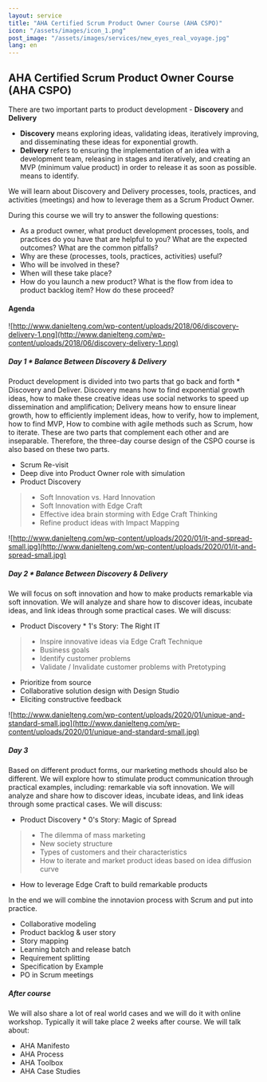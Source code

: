 ```yaml
---
layout: service
title: "AHA Certified Scrum Product Owner Course (AHA CSPO)"
icon: "/assets/images/icon_1.png"
post_image: "/assets/images/services/new_eyes_real_voyage.jpg"
lang: en
---
```


<h2>AHA Certified Scrum Product Owner Course (AHA CSPO)</h2>

There are two important parts to product development - **Discovery** and **Delivery**

* **Discovery** means exploring ideas, validating ideas, iteratively improving, and disseminating these ideas for exponential growth.
* **Delivery** refers to ensuring the implementation of an idea with a development team, releasing in stages and iteratively, and creating an MVP (minimum value product) in order to release it as soon as possible. means to identify.

We will learn about Discovery and Delivery processes, tools, practices, and activities (meetings) and how to leverage them as a Scrum Product Owner.

During this course we will try to answer the following questions:

* As a product owner, what product development processes, tools, and practices do you have that are helpful to you? What are the expected outcomes? What are the common pitfalls?
* Why are these (processes, tools, practices, activities) useful?
* Who will be involved in these?
* When will these take place?
* How do you launch a new product? What is the flow from idea to product backlog item? How do these proceed?

#### Agenda

![http://www.danielteng.com/wp-content/uploads/2018/06/discovery-delivery-1.png](http://www.danielteng.com/wp-content/uploads/2018/06/discovery-delivery-1.png)

##### Day 1 * Balance Between Discovery & Delivery

Product development is divided into two parts that go back and forth * Discovery and Deliver. Discovery means how to find exponential growth ideas, how to make these creative ideas use social networks to speed up dissemination and amplification; Delivery means how to ensure linear growth, how to efficiently implement ideas, how to verify, how to implement, how to find MVP, How to combine with agile methods such as Scrum, how to iterate. These are two parts that complement each other and are inseparable. Therefore, the three-day course design of the CSPO course is also based on these two parts.

* Scrum Re-visit
* Deep dive into Product Owner role with simulation
* Product Discovery
> * Soft Innovation vs. Hard Innovation
> * Soft Innovation with Edge Craft
> * Effective idea brain storming with Edge Craft Thinking
> * Refine product ideas with Impact Mapping

![http://www.danielteng.com/wp-content/uploads/2020/01/it-and-spread-small.jpg](http://www.danielteng.com/wp-content/uploads/2020/01/it-and-spread-small.jpg)

##### Day 2 * Balance Between Discovery & Delivery

We will focus on soft innovation and how to make products remarkable via soft innovation. We will analyze and share how to discover ideas, incubate ideas, and link ideas through some practical cases. We will discuss:

* Product Discovery * 1's Story: The Right IT
> * Inspire innovative ideas via Edge Craft Technique
> * Business goals
> * Identify customer problems
> * Validate / Invalidate customer problems with Pretotyping
  * Prioritize from source
  * Collaborative solution design with Design Studio
  * Eliciting constructive feedback

![http://www.danielteng.com/wp-content/uploads/2020/01/unique-and-standard-small.jpg](http://www.danielteng.com/wp-content/uploads/2020/01/unique-and-standard-small.jpg)

##### Day 3

Based on different product forms, our marketing methods should also be different. We will explore how to stimulate product communication through practical examples, including: remarkable via soft innovation. We will analyze and share how to discover ideas, incubate ideas, and link ideas through some practical cases. We will discuss:

* Product Discovery * 0's Story: Magic of Spread
> * The dilemma of mass marketing
> * New society structure
> * Types of customers and their characteristics
> * How to iterate and market product ideas based on idea diffusion curve
  * How to leverage Edge Craft to build remarkable products

In the end we will combine the innotavion process with Scrum and put into practice.
* Collaborative modeling
* Product backlog & user story
* Story mapping
* Learning batch and release batch
* Requirement splitting
* Specification by Example
* PO in Scrum meetings

##### After course

We will also share a lot of real world cases and we will do it with online workshop. Typically it will take place 2 weeks after course. We will talk about:

* AHA Manifesto
* AHA Process
* AHA Toolbox
* AHA Case Studies
